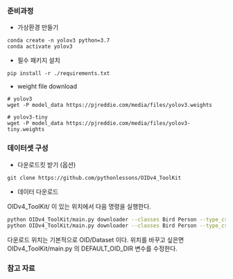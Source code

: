 ### 준비과정

- 가상환경 만들기   

```
conda create -n yolov3 python=3.7
conda activate yolov3
```

- 필수 패키지 설치   
```
pip install -r ./requirements.txt
```

- weight file download  
```
# yolov3
wget -P model_data https://pjreddie.com/media/files/yolov3.weights

# yolov3-tiny
wget -P model_data https://pjreddie.com/media/files/yolov3-tiny.weights
```

### 데이터셋 구성

- 다운로드킷 받기 (옵션)  
```
git clone https://github.com/pythonlessons/OIDv4_ToolKit
```

- 데이터 다운로드  

OIDv4_ToolKit/ 이 있는 위치에서 다음 명령을 실행한다.  
```sh
python OIDv4_ToolKit/main.py downloader --classes Bird Person --type_csv train --limit 2000
python OIDv4_ToolKit/main.py downloader --classes Bird Person --type_csv test --limit 200
```
다운로드 위치는 기본적으로 OID/Dataset 이다. 위치를 바꾸고 싶은면 OIDv4_ToolKit/main.py 의 DEFAULT_OID_DIR 변수를 수정한다.   

### 참고 자료

